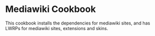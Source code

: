 # Mediawiki Cookbook

This cookbook installs the dependencies for mediawiki sites, and has LWRPs for
mediawiki sites, extensions and skins.
